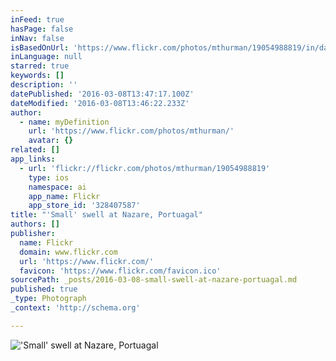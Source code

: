 ```yaml
---
inFeed: true
hasPage: false
inNav: false
isBasedOnUrl: 'https://www.flickr.com/photos/mthurman/19054988819/in/dateposted-public/'
inLanguage: null
starred: true
keywords: []
description: ''
datePublished: '2016-03-08T13:47:17.100Z'
dateModified: '2016-03-08T13:46:22.233Z'
author:
  - name: myDefinition
    url: 'https://www.flickr.com/photos/mthurman/'
    avatar: {}
related: []
app_links:
  - url: 'flickr://flickr.com/photos/mthurman/19054988819'
    type: ios
    namespace: ai
    app_name: Flickr
    app_store_id: '328407587'
title: "'Small' swell at Nazare, Portuagal"
authors: []
publisher:
  name: Flickr
  domain: www.flickr.com
  url: 'https://www.flickr.com/'
  favicon: 'https://www.flickr.com/favicon.ico'
sourcePath: _posts/2016-03-08-small-swell-at-nazare-portuagal.md
published: true
_type: Photograph
_context: 'http://schema.org'

---
```

!['Small' swell at Nazare&comma; Portuagal](https://farm1.staticflickr.com/551/19054988819_d7992be29c_b.jpg)